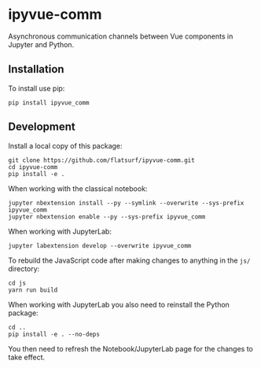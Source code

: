 ipyvue-comm
===========

Asynchronous communication channels between Vue components in Jupyter and Python.

Installation
------------

To install use pip:

    pip install ipyvue_comm

Development
-----------

Install a local copy of this package:

    git clone https://github.com/flatsurf/ipyvue-comm.git
    cd ipyvue-comm
    pip install -e .

When working with the classical notebook:

    jupyter nbextension install --py --symlink --overwrite --sys-prefix ipyvue_comm
    jupyter nbextension enable --py --sys-prefix ipyvue_comm

When working with JupyterLab:

    jupyter labextension develop --overwrite ipyvue_comm

To rebuild the JavaScript code after making changes to anything in the `js/`
directory:

    cd js
    yarn run build

When working with JupyterLab you also need to reinstall the Python package:

    cd ..
    pip install -e . --no-deps

You then need to refresh the Notebook/JupyterLab page for the changes to take effect.
